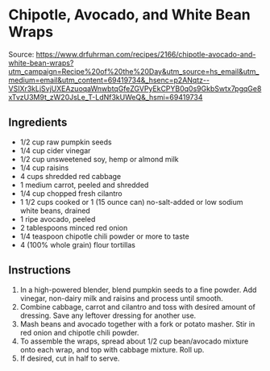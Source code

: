 # Chipotle, Avocado, and White Bean Wraps

Source: https://www.drfuhrman.com/recipes/2166/chipotle-avocado-and-white-bean-wraps?utm_campaign=Recipe%20of%20the%20Day&utm_source=hs_email&utm_medium=email&utm_content=69419734&_hsenc=p2ANqtz--VSIXr3kLjSvjUXEAzuoqaWnwbtqGfeZGVPyEkCPYB0q0s9GkbSwtx7pgqGe8xTvzU3M9t_zW20JsLe_T-LdNf3kUWeQ&_hsmi=69419734

## Ingredients
* 1/2 cup raw pumpkin seeds
* 1/4 cup cider vinegar
* 1/2 cup unsweetened soy, hemp or almond milk
* 1/4 cup raisins
* 4 cups shredded red cabbage
* 1 medium carrot, peeled and shredded
* 1/4 cup chopped fresh cilantro
* 1 1/2 cups cooked or 1 (15 ounce can) no-salt-added or low sodium white beans, drained
* 1 ripe avocado, peeled
* 2 tablespoons minced red onion
* 1/4 teaspoon chipotle chili powder or more to taste
* 4 (100% whole grain) flour tortillas

## Instructions
1. In a high-powered blender, blend pumpkin seeds to a fine powder. Add vinegar, non-dairy milk and raisins and process until smooth. 
2. Combine cabbage, carrot and cilantro and toss with desired amount of dressing. Save any leftover dressing for another use.
3. Mash beans and avocado together with a fork or potato masher. Stir in red onion and chipotle chili powder.
4. To assemble the wraps, spread about 1/2 cup bean/avocado mixture onto each wrap, and top with cabbage mixture. Roll up.
5. If desired, cut in half to serve.
